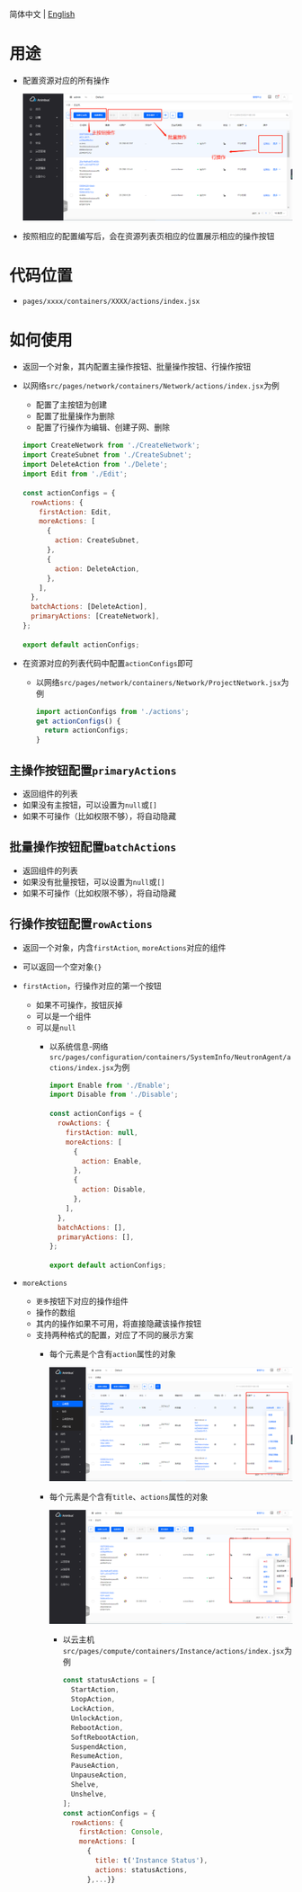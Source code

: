 简体中文 | [English](../../en/develop/3-11-Action-introduction.md)

# 用途

- 配置资源对应的所有操作

  ![操作](../../zh/develop/images/form/action.png)

- 按照相应的配置编写后，会在资源列表页相应的位置展示相应的操作按钮

# 代码位置

- `pages/xxxx/containers/XXXX/actions/index.jsx`

# 如何使用

- 返回一个对象，其内配置主操作按钮、批量操作按钮、行操作按钮
- 以网络`src/pages/network/containers/Network/actions/index.jsx`为例
  - 配置了主按钮为创建
  - 配置了批量操作为删除
  - 配置了行操作为编辑、创建子网、删除

  ```javascript
  import CreateNetwork from './CreateNetwork';
  import CreateSubnet from './CreateSubnet';
  import DeleteAction from './Delete';
  import Edit from './Edit';

  const actionConfigs = {
    rowActions: {
      firstAction: Edit,
      moreActions: [
        {
          action: CreateSubnet,
        },
        {
          action: DeleteAction,
        },
      ],
    },
    batchActions: [DeleteAction],
    primaryActions: [CreateNetwork],
  };

  export default actionConfigs;
  ```

- 在资源对应的列表代码中配置`actionConfigs`即可
  - 以网络`src/pages/network/containers/Network/ProjectNetwork.jsx`为例

    ```javascript
    import actionConfigs from './actions';
    get actionConfigs() {
      return actionConfigs;
    }
    ```

## 主操作按钮配置`primaryActions`

- 返回组件的列表
- 如果没有主按钮，可以设置为`null`或`[]`
- 如果不可操作（比如权限不够），将自动隐藏

## 批量操作按钮配置`batchActions`

- 返回组件的列表
- 如果没有批量按钮，可以设置为`null`或`[]`
- 如果不可操作（比如权限不够），将自动隐藏

## 行操作按钮配置`rowActions`

- 返回一个对象，内含`firstAction`, `moreActions`对应的组件
- 可以返回一个空对象`{}`
- `firstAction`，行操作对应的第一个按钮
  - 如果不可操作，按钮灰掉
  - 可以是一个组件
  - 可以是`null`
    - 以系统信息-网络`src/pages/configuration/containers/SystemInfo/NeutronAgent/actions/index.jsx`为例

      ```javascript
      import Enable from './Enable';
      import Disable from './Disable';

      const actionConfigs = {
        rowActions: {
          firstAction: null,
          moreActions: [
            {
              action: Enable,
            },
            {
              action: Disable,
            },
          ],
        },
        batchActions: [],
        primaryActions: [],
      };

      export default actionConfigs;
      ```

- `moreActions`
  - `更多`按钮下对应的操作组件
  - 操作的数组
  - 其内的操作如果不可用，将直接隐藏该操作按钮
  - 支持两种格式的配置，对应了不同的展示方案
    - 每个元素是个含有`action`属性的对象

      ![云硬盘操作](../../zh/develop/images/form/volume-action.png)

    - 每个元素是个含有`title`、`actions`属性的对象

      ![云主机操作](../../zh/develop/images/form/instance-action.png)

      - 以云主机`src/pages/compute/containers/Instance/actions/index.jsx`为例

        ```javascript
        const statusActions = [
          StartAction,
          StopAction,
          LockAction,
          UnlockAction,
          RebootAction,
          SoftRebootAction,
          SuspendAction,
          ResumeAction,
          PauseAction,
          UnpauseAction,
          Shelve,
          Unshelve,
        ];
        const actionConfigs = {
          rowActions: {
            firstAction: Console,
            moreActions: [
              {
                title: t('Instance Status'),
                actions: statusActions,
              },...}}
        ```
